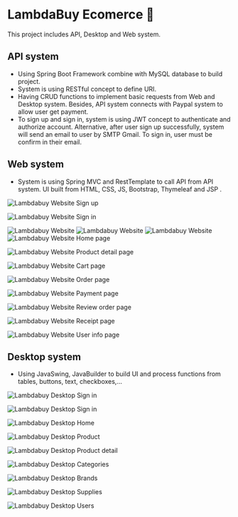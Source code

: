 # LambdaBuy Ecomerce 🌟

This project includes API, Desktop and Web system.

## API system
- Using Spring Boot Framework
combine with MySQL database to build project.
- System is using RESTful concept to define URI.
- Having CRUD functions to implement basic requests from Web and Desktop system. Besides, API system connects with Paypal system to allow user get payment.
- To sign up and sign in, system is using JWT concept to authenticate and authorize account. Alternative, after user sign up successfully, system will send an email to user by SMTP Gmail. To sign in, user must be confirm in their email.

## Web system
- System is using Spring MVC and RestTemplate to call API from API system. UI built from HTML, CSS, JS, Bootstrap, Thymeleaf and JSP .

![Lambdabuy Website](https://github.com/KLTN-NHOM12-TOAN/LambdaBuy-Ecommerce/blob/local/images/web/sign%20up.png)
<span style="text-align=center;">Sign up</span>

![Lambdabuy Website](https://github.com/KLTN-NHOM12-TOAN/LambdaBuy-Ecommerce/blob/local/images/web/sing%20in.png)
<span style="text-align=center;">Sign in</span>

![Lambdabuy Website](https://github.com/KLTN-NHOM12-TOAN/LambdaBuy-Ecommerce/blob/local/images/web/home.png)
![Lambdabuy Website](https://github.com/KLTN-NHOM12-TOAN/LambdaBuy-Ecommerce/blob/local/images/web/home-1.png)
![Lambdabuy Website](https://github.com/KLTN-NHOM12-TOAN/LambdaBuy-Ecommerce/blob/local/images/web/home-2.png)
![Lambdabuy Website](https://github.com/KLTN-NHOM12-TOAN/LambdaBuy-Ecommerce/blob/local/images/web/home-3.png)
<span style="text-align=center;">Home page</span>

![Lambdabuy Website](https://github.com/KLTN-NHOM12-TOAN/LambdaBuy-Ecommerce/blob/local/images/web/product-detail.png)
<span style="text-align=center;">Product detail page</span>

![Lambdabuy Website](https://github.com/KLTN-NHOM12-TOAN/LambdaBuy-Ecommerce/blob/local/images/web/cart.png)
<span style="text-align=center;">Cart page</span>

![Lambdabuy Website](https://github.com/KLTN-NHOM12-TOAN/LambdaBuy-Ecommerce/blob/local/images/web/order.png)
<span style="text-align=center;">Order page</span>

![Lambdabuy Website](https://github.com/KLTN-NHOM12-TOAN/LambdaBuy-Ecommerce/blob/local/images/web/payment.png)
<span style="text-align=center;">Payment page</span>

![Lambdabuy Website](https://github.com/KLTN-NHOM12-TOAN/LambdaBuy-Ecommerce/blob/local/images/web/review.png)
<span style="text-align=center;">Review order page</span>

![Lambdabuy Website](https://github.com/KLTN-NHOM12-TOAN/LambdaBuy-Ecommerce/blob/local/images/web/receipt.png)
<span style="text-align=center;">Receipt page</span>

![Lambdabuy Website](https://github.com/KLTN-NHOM12-TOAN/LambdaBuy-Ecommerce/blob/local/images/web/user%20info.png)
<span style="text-align=center;">User info page</span>

## Desktop system
- Using JavaSwing, JavaBuilder to build UI and process functions from tables, buttons, text, checkboxes,...

![Lambdabuy Desktop](https://github.com/KLTN-NHOM12-TOAN/LambdaBuy-Ecommerce/blob/local/images/desktop/sign%20in.png)
<span style="text-align=center;">Sign in</span>

![Lambdabuy Desktop](https://github.com/KLTN-NHOM12-TOAN/LambdaBuy-Ecommerce/blob/local/images/desktop/sign%20in.png)
<span style="text-align=center;">Sign in</span>

![Lambdabuy Desktop](https://github.com/KLTN-NHOM12-TOAN/LambdaBuy-Ecommerce/blob/local/images/desktop/home.png)
<span style="text-align=center;">Home</span>

![Lambdabuy Desktop](https://github.com/KLTN-NHOM12-TOAN/LambdaBuy-Ecommerce/blob/local/images/desktop/product.png)
<span style="text-align=center;">Product</span>

![Lambdabuy Desktop](https://github.com/KLTN-NHOM12-TOAN/LambdaBuy-Ecommerce/blob/local/images/desktop/product%20detail.png)
<span style="text-align=center;">Product detail</span>

![Lambdabuy Desktop](https://github.com/KLTN-NHOM12-TOAN/LambdaBuy-Ecommerce/blob/local/images/desktop/categories.png)
<span style="text-align=center;">Categories</span>

![Lambdabuy Desktop](https://github.com/KLTN-NHOM12-TOAN/LambdaBuy-Ecommerce/blob/local/images/desktop/brands.png)
<span style="text-align=center;">Brands</span>

![Lambdabuy Desktop](https://github.com/KLTN-NHOM12-TOAN/LambdaBuy-Ecommerce/blob/local/images/desktop/supplies.png)
<span style="text-align=center;">Supplies</span>

![Lambdabuy Desktop](https://github.com/KLTN-NHOM12-TOAN/LambdaBuy-Ecommerce/blob/local/images/desktop/users.png)
<span style="text-align=center;">Users</span>








